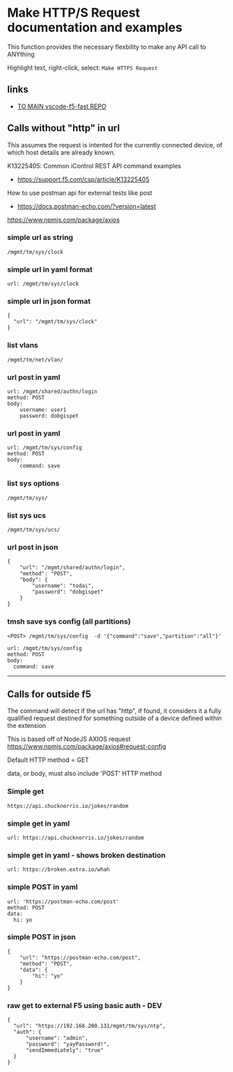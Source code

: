 
# Make HTTP/S Request documentation and examples

This function provides the necessary flexbility to make any API call to ANYthing

Highlight text, right-click, select: `Make HTTPS Request`

## links

- [TO MAIN vscode-f5-fast REPO](https://github.com/DumpySquare/vscode-f5-fast)


## Calls without "http" in url
This assumes the request is intented for the currently connected device, of which host details are already known.

K13225405: Common iControl REST API command examples
- https://support.f5.com/csp/article/K13225405

How to use postman api for external tests like post
- https://docs.postman-echo.com/?version=latest


https://www.npmjs.com/package/axios

### simple url as string
```
/mgmt/tm/sys/clock
```

### simple url in yaml format
```
url: /mgmt/tm/sys/clock
```

### simple url in json format
```
{
  "url": "/mgmt/tm/sys/clock"
}
```

### list vlans
```
/mgmt/tm/net/vlan/
```



### url post in yaml
```
url: /mgmt/shared/authn/login
method: POST
body:
    username: user1
    password: dobgispet

```

### url post in yaml
```
url: /mgmt/tm/sys/config
method: POST
body:
    command: save
```

### list sys options
```
/mgmt/tm/sys/
```

### list sys ucs
```
/mgmt/tm/sys/ucs/
```

### url post in json
```
{
    "url": "/mgmt/shared/authn/login",
    "method": "POST",
    "body": {
        "username": "todai",
        "password": "dobgispet"
    }
}
```

### tmsh save sys config (all partitions)
```
<POST> /mgmt/tm/sys/config  -d '{"command":"save","partition":"all"}'

url: /mgmt/tm/sys/config
method: POST
body:
  command: save
```

---

## Calls for outside f5

The command will detect if the url has "http", if found, it considers it a fully qualified request destined for something outside of a device defined within the extension

This is based off of NodeJS AXIOS request
https://www.npmjs.com/package/axios#request-config

Default HTTP method = GET

data, or body, must also include 'POST' HTTP method

### Simple get
```
https://api.chucknorris.io/jokes/random
```

### simple get in yaml
```
url: https://api.chucknorris.io/jokes/random
```

### simple get in yaml - shows broken destination
```
url: https://broken.extra.io/whah
```

### simple POST in yaml
```
url: 'https://postman-echo.com/post'
method: POST
data:
  hi: yo

```

### simple POST in json
```
{
    "url": "https://postman-echo.com/post",
    "method": "POST",
    "data": {
        "hi": "yo"
    }
}
```


### raw get to external F5 using basic auth - DEV
```
{
  "url": "https://192.168.200.131/mgmt/tm/sys/ntp",
  "auth": {
      "username": "admin",
      "password": "yayPassword!",
      "sendImmediately": "true"
  }
}
```





